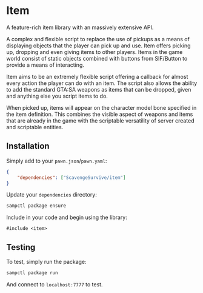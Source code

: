 # Item

A feature-rich item library with an massively extensive API.

A complex and flexible script to replace the use of pickups as a means of displaying objects that the player can pick up and use. Item offers picking up, dropping and even giving items to other players. Items in the game world consist of static objects combined with buttons from SIF/Button to provide a means of interacting.

Item aims to be an extremely flexible script offering a callback for almost every action the player can do with an item. The script also allows the ability to add the standard GTA:SA weapons as items that can be dropped, given and anything else you script items to do.

When picked up, items will appear on the character model bone specified in the item definition. This combines the visible aspect of weapons and items that are already in the game with the scriptable versatility of server created and scriptable entities.

## Installation

Simply add to your `pawn.json`/`pawn.yaml`:

```json
{
    "dependencies": ["ScavengeSurvive/item"]
}
```

Update your `dependencies` directory:

```bash
sampctl package ensure
```

Include in your code and begin using the library:

```pawn
#include <item>
```

## Testing

To test, simply run the package:

```bash
sampctl package run
```

And connect to `localhost:7777` to test.

